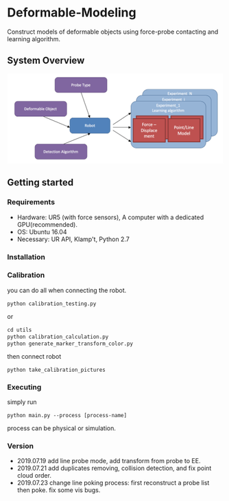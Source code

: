 # Deformable-Modeling
Construct models of deformable objects using force-probe contacting and learning algorithm.

## System Overview
![arch](figures/architechture.png?raw=ture)

## Getting started
### Requirements

  * Hardware: UR5 (with force sensors), A computer with a dedicated GPU(recommended).
  * OS: Ubuntu 16.04
  * Necessary: UR API, Klamp't, Python 2.7

### Installation

### Calibration
you can do all when connecting the robot.
```
python calibration_testing.py
```
or
```
cd utils
python calibration_calculation.py
python generate_marker_transform_color.py
```
then connect robot
```
python take_calibration_pictures
```

### Executing
simply run
```
python main.py --process [process-name]
```
process can be physical or simulation.

### Version
- 2019.07.19 add line probe mode, add transform from probe to EE.
- 2019.07.21 add duplicates removing, collision detection, and fix point cloud order.
- 2019.07.23 change line poking process: first reconstruct a probe list then poke. fix some vis bugs.
